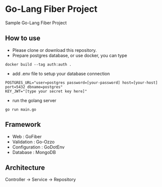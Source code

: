 # Go-Lang Fiber Project

Sample Go-Lang Fiber Project

## How to use
- Please clone or download this repository.
- Prepare postgres database, or use docker, you can type
```
docker build --tag auth:auth .
```
- add .env file to setup your database connection
```
POSTGRES_URL="user=postgres password=[your-password] host=[your-host] port=5432 dbname=postgres"
KEY_JWT="[type your secret key here]"
```
- run the golang server
```
go run main.go
```

## Framework

- Web : GoFiber
- Validation : Go-Ozzo
- Configuration : GoDotEnv
- Database : MongoDB

## Architecture

Controller -> Service -> Repository